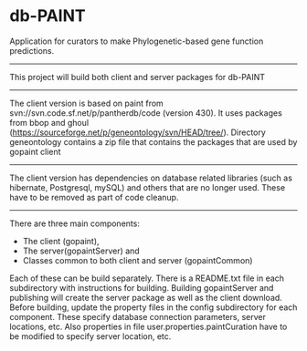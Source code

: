 # db-PAINT
Application for curators to make Phylogenetic-based gene function predictions.
***
This project will build both client and server packages for db-PAINT

***

The client version is based on paint from svn://svn.code.sf.net/p/pantherdb/code (version 430).  It uses packages from bbop and ghoul (https://sourceforge.net/p/geneontology/svn/HEAD/tree/).  Directory geneontology contains a zip file that contains the packages that are used by gopaint client

***

The client version has dependencies on database related libraries (such as hibernate, Postgresql, mySQL) and others that are no longer used.  These have to be removed as part of code cleanup.

***

There are three main components:
+ The client (gopaint), 
+ The server(gopaintServer) and
+ Classes common to both client and server (gopaintCommon)  

Each of these can be build separately.  There is a README.txt file in each subdirectory with instructions for building.  Building gopaintServer and publishing will create the server package as well as the client download.
Before building, update the property files in the config subdirectory for each component.  These specify database connection parameters, server locations, etc. Also properties in file user.properties.paintCuration have to be modified to specify server location, etc.


